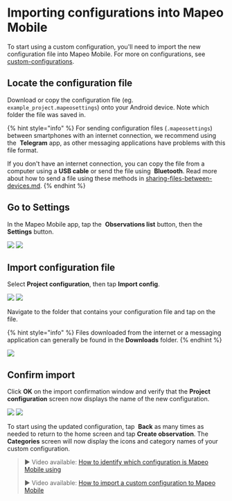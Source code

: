 # Importing configurations into Mapeo Mobile

To start using a custom configuration, you'll need to import the new configuration file into Mapeo Mobile. For more on configurations, see [custom-configurations](../customization-options/custom-configurations/ "mention").

## Locate the configuration file

Download or copy the configuration file (eg. `example_project.mapeosettings`) onto your Android device. Note which folder the file was saved in.

{% hint style="info" %}
For sending configuration files (`.mapeosettings`) between smartphones with an internet connection, we recommend using the <img src="../../.gitbook/assets/Telegram-logo.png" alt="" data-size="line" /> **Telegram** app, as other messaging applications have problems with this file format.&#x20;



If you don't have an internet connection, you can copy the file from a computer using a <img src="../../.gitbook/assets/USB_cable.png" alt="" data-size="line" />**USB cable** or send the file using <img src="../../.gitbook/assets/bluetooth.jpg" alt="" data-size="line" /> **Bluetooth**. Read more about how to send a file using these methods in [sharing-files-between-devices.md](../troubleshooting/sharing-files-between-devices.md "mention").
{% endhint %}

## Go to Settings

In the Mapeo Mobile app, tap the <img src="../../.gitbook/assets/app_icons_observations-list_35px.png" alt="" data-size="line" /> **Observations list** button, then the <img src="../../.gitbook/assets/app icons_Settings.png" alt="" data-size="line" /> **Settings** button.



![](../../.gitbook/assets/Homescreen-Observations\_list\_button.jpg) ![](../../.gitbook/assets/Observations\_list\_screen.jpg)

## Import configuration file

Select **Project configuration**, then tap **Import config**.

![](../../.gitbook/assets/Mm\_Settings\_screen\_Project\_config.jpg) ![](../../.gitbook/assets/Mm\_Project\_config\_screen-import\_config\_button.jpg)

Navigate to the folder that contains your configuration file and tap on the file.&#x20;

{% hint style="info" %}
Files downloaded from the internet or a messaging application can generally be found in the **Downloads** folder.
{% endhint %}

![](../../.gitbook/assets/Import\_config\_downloads\_screen.jpg)

## Confirm import

Click **OK** on the import confirmation window and verify that the **Project configuration** screen now displays the name of the new configuration.

![](../../.gitbook/assets/Mm\_config\_import\_confirmation.jpg) ![](../../.gitbook/assets/Mm\_Project\_config\_screen\_IMW-config.jpg)

To start using the updated configuration, tap <img src="../../.gitbook/assets/app icons_back arrow.png" alt="" data-size="line" /> **Back** as many times as needed to return to the home screen and tap <img src="../../.gitbook/assets/create_observation.png" alt="" data-size="line" />**Create observation**. The **Categories** screen will now display the icons and category names of your custom configuration.

> ▶ Video available: [How to identify which configuration is Mapeo Mobile using](https://www.youtube.com/watch?v=SaSxCBGjZiM\&list=PLI10lL3Yr-k2MUMquVTaQxZoiQqfT\_eID\&index=6\&t=65s)
> 
> ▶ Video available: [How to import a custom configuration to Mapeo Mobile](https://www.youtube.com/watch?v=PNodALVTG5w\&list=PLI10lL3Yr-k2MUMquVTaQxZoiQqfT\_eID\&index=7\&t=20s)&#x20;
